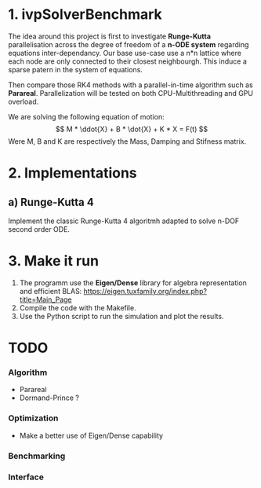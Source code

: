# 1. ivpSolverBenchmark

The idea around this project is first to investigate **Runge-Kutta** parallelisation across the degree of freedom of a **n-ODE system** regarding equations inter-dependancy. Our base use-case use a n*n lattice where each node are only connected to their closest neighbourgh. This induce a sparse patern in the system of equations.

Then compare those RK4 methods with a parallel-in-time algorithm such as **Parareal**. Parallelization will be tested on both CPU-Multithreading and GPU overload.

We are solving the following equation of motion:
$$ M * \ddot{X} + B * \dot{X} + K * X = F(t) $$
Were M, B and K are respectively the Mass, Damping and Stifness matrix.

# 2. Implementations

## a) Runge-Kutta 4
Implement the classic Runge-Kutta 4 algoritmh adapted to solve n-DOF second order ODE.

# 3. Make it run

1. The programm use the **Eigen/Dense** library for algebra representation and efficient BLAS: https://eigen.tuxfamily.org/index.php?title=Main_Page
2. Compile the code with the Makefile.
3. Use the Python script to run the simulation and plot the results.

# TODO
### Algorithm
- Parareal
- Dormand-Prince ?
### Optimization
- Make a better use of Eigen/Dense capability 
### Benchmarking
### Interface
